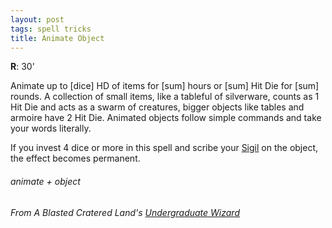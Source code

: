 ```yaml
---
layout: post
tags: spell tricks
title: Animate Object
---
```

**R**: 30'

Animate up to [dice] HD of items for [sum] hours or [sum] Hit Die for [sum] rounds. A collection of small items, like a tableful of silverware, counts as 1 Hit Die and acts as a swarm of creatures, bigger objects like tables and armoire have 2 Hit Die. Animated objects follow simple commands and take your words literally.

If you invest 4 dice or more in this spell and scribe your [Sigil](/spells/#lexicon) on the object, the effect becomes permanent.

 
###### animate + object
###### From A Blasted Cratered Land's [Undergraduate Wizard](https://crateredland.blogspot.com/2021/06/wizard-colleges-imply-wizard.html)
